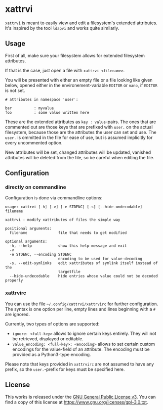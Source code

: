 # xattrvi

`xattrvi` is meant to easily view and edit a filesystem's extended attributes.
It's inspired by the tool `ldapvi` and works quite similarly.

## Usage

First of all, make sure your filesystem allows for extended filesystem attributes.

If that is the case, just open a file with `xattrvi <filename>`.

You will be presented with either an empty file or a file looking like given below, opened either in the environement-variable `EDITOR` or `nano`, if `EDITOR` is not set.

    # attributes in namespace 'user':
    
    bar          : myvalue
    foo          : some value written here

These are the extended attributes as `key : value`-pairs.
The ones that are commented out are those keys that are prefixed with `user.` on the actual filesystem, because those are the attributes the user can set and use.
The `user.` is ommitted in the file for ease of use, but is assumed implicitly for every uncommented option.

New attributes will be set, changed attributes will be updated, vanished attributes will be deleted from the file, so be careful when editing the file.

## Configuration

### directly on commandline
Configuration is done via commandline options:

    usage: xattrvi [-h] [-v] [-e STDENC] [-s] [--hide-undecodable] filename
    
    xattrvi - modify xattributes of files the simple way
    
    positional arguments:
      filename              file that needs to get modified
    
    optional arguments:
      -h, --help            show this help message and exit
      -v
      -e STDENC, --encoding STDENC
                            encoding to be used for value-decoding
      -s, --edit-symlinks   edit xattributes of symlink itself instead of the
                            targetfile
      --hide-undecodable    hide entries whose value could not be decoded properly

### xattrvirc

You can use the file `~/.config/xattrvi/xattrvirc` for further configuration.
The syntax is one option per line, empty lines and lines beginning with a `#` are ignored.

Currently, two types of options are supported:
* `ignore: <full-key>` allows to ignore certain keys entirely. They will not be retrieved, displayed or editable.
* `value_encoding: <full-key>: <encoding>` allows to set certain custom encodings for the value-field of an attribute. The encoding must be provided as a Python3-type encoding.

Please note that keys provided in `xattrvirc` are not assumed to have any prefix, so the `user.`-prefix for keys must be specified here.

## License

This works is released under the [GNU General Public License v3](https://www.gnu.org/licenses/gpl-3.0.txt). You can find a copy of this license at https://www.gnu.org/licenses/gpl-3.0.txt.
